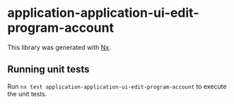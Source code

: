 # application-application-ui-edit-program-account

This library was generated with [Nx](https://nx.dev).

## Running unit tests

Run `nx test application-application-ui-edit-program-account` to execute the unit tests.
